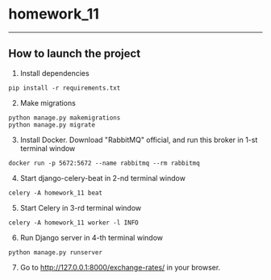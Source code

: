 # homework_11

---
## How to launch the project

1. Install dependencies
```
pip install -r requirements.txt
```

2. Make migrations
```
python manage.py makemigrations
python manage.py migrate
```

3. Install Docker. Download "RabbitMQ" official, and run this broker in 1-st terminal window
```
docker run -p 5672:5672 --name rabbitmq --rm rabbitmq
```

4. Start django-celery-beat in 2-nd terminal window
```
celery -A homework_11 beat
```

5. Start Celery in 3-rd terminal window
```
celery -A homework_11 worker -l INFO
```

6. Run Django server in 4-th terminal window
```
python manage.py runserver
```

7. Go to http://127.0.0.1:8000/exchange-rates/ in your browser.